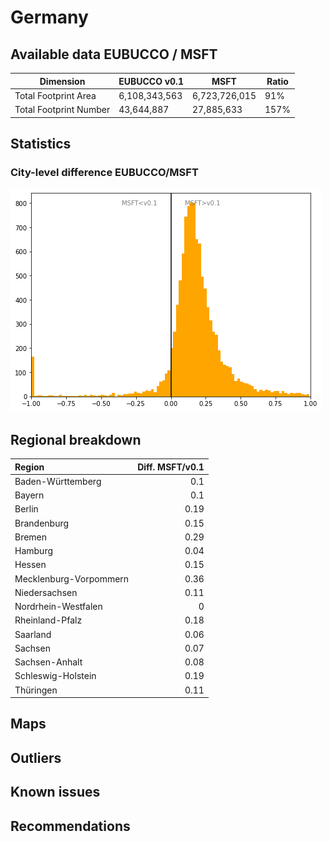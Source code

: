 
# Germany
## Available data EUBUCCO / MSFT

| Dimension    | EUBUCCO v0.1 | MSFT | Ratio |
| -------- | ------- | ------- | ------- |
|Total Footprint Area|6,108,343,563|6,723,726,015|91%|
|Total Footprint Number|43,644,887|27,885,633|157%|


## Statistics

### City-level difference EUBUCCO/MSFT 
 ![City-level difference EUBUCCO/MSFT](../imgs/city_diff/germany_city_diff.png)

## Regional breakdown

| Region                 |   Diff. MSFT/v0.1 |
|:-----------------------|------------------:|
| Baden-Württemberg      |              0.1  |
| Bayern                 |              0.1  |
| Berlin                 |              0.19 |
| Brandenburg            |              0.15 |
| Bremen                 |              0.29 |
| Hamburg                |              0.04 |
| Hessen                 |              0.15 |
| Mecklenburg-Vorpommern |              0.36 |
| Niedersachsen          |              0.11 |
| Nordrhein-Westfalen    |              0    |
| Rheinland-Pfalz        |              0.18 |
| Saarland               |              0.06 |
| Sachsen                |              0.07 |
| Sachsen-Anhalt         |              0.08 |
| Schleswig-Holstein     |              0.19 |
| Thüringen              |              0.11 |

## Maps
## Outliers
## Known issues
## Recommendations
